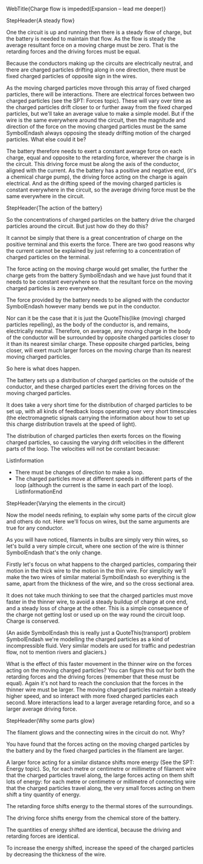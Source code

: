 WebTitle{Charge flow is impeded(Expansion &ndash; lead me deeper)}

StepHeader{A steady flow}

One the circuit is up and running then there is a steady flow of charge, but the battery is needed to maintain that flow. As the flow is steady the average resultant force on a moving charge must be zero. That is the retarding forces and the driving forces must be equal.

Because the conductors making up the circuits are electrically neutral, and there are charged particles drifting along in one direction, there must be fixed charged particles of opposite sign in the wires.

As the moving charged particles move through this array of fixed charged particles, there will be interactions. There are electrical forces between two charged particles (see the SPT: Forces topic). These will vary over time as the charged particles drift closer to or further away from the fixed charged particles, but we'll take an average value to make a simple model. But if the wire is the same everywhere around the circuit, then the magnitude and direction of the force on the moving charged particles must be the same SymbolEndash always opposing the steady drifting motion of the charged particles. What else could it be?

The battery therefore needs to exert a constant average force on each charge, equal and opposite to the retarding force, wherever the charge is in the circuit. This driving force must be along the axis of the conductor, aligned with the current. As the battery has a positive and negative end, (it's a chemical charge pump), the driving force acting on the charge is again electrical. And as the drifting speed of the moving charged particles is constant everywhere in the circuit, so the average driving force must be the same everywhere in the circuit.

StepHeader{The action of the battery}

So the concentrations of charged particles on the battery drive the charged particles around the circuit. But just how do they do this?

It cannot be simply that there is a great concentration of charge on the positive terminal and this exerts the force. There are two good reasons why the current cannot be explained by just referring to a concentration of charged particles on the terminal.

The force acting on the moving charge would get smaller, the further the charge gets from the battery SymbolEndash and we have just found that it needs to be constant everywhere so that the resultant force on the moving charged particles is zero everywhere.

The force provided by the battery needs to be aligned with the conductor SymbolEndash however many bends we put in the conductor.

Nor can it be the case that it is just the QuoteThis{like (moving) charged particles repelling}, as the body of the conductor is, and remains, electrically neutral. Therefore, on average, any moving charge in the body of the conductor will be surrounded by opposite charged particles closer to it than its nearest similar charge. These opposite charged particles, being closer, will exert much larger forces on the moving charge than its nearest moving charged particles.

So here is what does happen.

The battery sets up a distribution of charged particles on the outside of the conductor, and these charged particles exert the driving forces on the moving charged particles.

It does take a very short time for the distribution of charged particles to be set up, with all kinds of feedback loops operating over very short timescales (the electromagnetic signals carrying the information about how to set up this charge distribution travels at the speed of light).

The distribution of charged particles then exerts forces on the flowing charged particles, so causing the varying drift velocities in the different parts of the loop. The velocities will not be constant because:

ListInformation
- There must be changes of direction to make a loop.
- The charged particles move at different speeds in different parts of the loop (although the current is the same in each part of the loop).
ListInformationEnd

StepHeader{Varying the elements in the circuit}

Now the model needs refining, to explain why some parts of the circuit glow and others do not. Here we'll focus on wires, but the same arguments are true for any conductor.

As you will have noticed, filaments in bulbs are simply very thin wires, so let's build a very simple circuit, where one section of the wire is thinner SymbolEndash that's the only change.

Firstly let's focus on what happens to the charged particles, comparing their motion in the thick wire to the motion in the thin wire. For simplicity we'll make the two wires of similar material SymbolEndash so everything is the same, apart from the thickness of the wire, and so the cross sectional area.

It does not take much thinking to see that the charged particles must move faster in the thinner wire, to avoid a steady buildup of charge at one end, and a steady loss of charge at the other. This is a simple consequence of the charge not getting lost or used up on the way round the circuit loop. Charge is conserved.

(An aside SymbolEndash this is really just a QuoteThis{transport} problem SymbolEndash we're modelling the charged particles as a kind of incompressible fluid. Very similar models are used for traffic and pedestrian flow, not to mention rivers and glaciers.)

What is the effect of this faster movement in the thinner wire on the forces acting on the moving charged particles? You can figure this out for both the retarding forces and the driving forces (remember that these must be equal). Again it's not hard to reach the conclusion that the forces in the thinner wire must be larger. The moving charged particles maintain a steady higher speed, and so interact with more fixed charged particles each second. More interactions lead to a larger average retarding force, and so a larger average driving force.

StepHeader{Why some parts glow}

The filament glows and the connecting wires in the circuit do not. Why?

You have found that the forces acting on the moving charged particles by the battery and by the fixed charged particles in the filament are larger.

A larger force acting for a similar distance shifts more energy (See the SPT: Energy topic). So, for each metre or centimetre or millimetre of filament wire that the charged particles travel along, the large forces acting on them shift lots of energy: for each metre or centimetre or millimetre of connecting wire that the charged particles travel along, the very small forces acting on them shift a tiny quantity of energy.

The retarding force shifts energy to the thermal stores of the surroundings.

The driving force shifts energy from the chemical store of the battery.

The quantities of energy shifted are identical, because the driving and retarding forces are identical.

To increase the energy shifted, increase the speed of the charged particles by decreasing the thickness of the wire.

